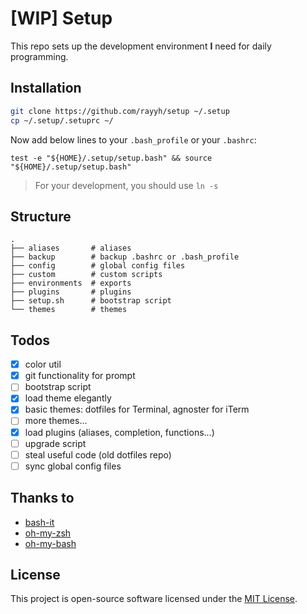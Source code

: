 # [WIP] Setup

This repo sets up the development environment **I** need for daily programming.

## Installation

```bash
git clone https://github.com/rayyh/setup ~/.setup
cp ~/.setup/.setuprc ~/
```

Now add below lines to your `.bash_profile` or your `.bashrc`:

```
test -e "${HOME}/.setup/setup.bash" && source "${HOME}/.setup/setup.bash"
```

> For your development, you should use `ln -s `

## Structure

```
.
├── aliases       # aliases
├── backup        # backup .bashrc or .bash_profile
├── config        # global config files
├── custom        # custom scripts
├── environments  # exports
├── plugins       # plugins
├── setup.sh      # bootstrap script
└── themes        # themes
```

## Todos

+ [x] color util
+ [x] git functionality for prompt
+ [ ] bootstrap script
+ [x] load theme elegantly
+ [x] basic themes: dotfiles for Terminal, agnoster for iTerm
+ [ ] more themes...
+ [x] load plugins (aliases, completion, functions...)
+ [ ] upgrade script
+ [ ] steal useful code (old dotfiles repo)
+ [ ] sync global config files

## Thanks to

+ [bash-it](https://github.com/Bash-it/bash-it)
+ [oh-my-zsh](https://github.com/ohmyzsh/ohmyzsh)
+ [oh-my-bash](https://github.com/ohmybash/oh-my-bash)

## License

This project is open-source software licensed under the [MIT License](LICENSE).
